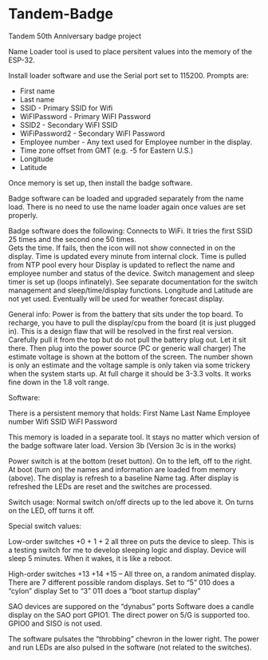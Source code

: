 
# Tandem-Badge
Tandem 50th Anniversary badge project 

Name Loader tool is used to place persitent values into the memory of the ESP-32. 

Install loader software and use the Serial port set to 115200. Prompts are: 
  - First name
  - Last name
  - SSID - Primary SSID for Wifi
  - WiFIPassword - Primary WiFI Password
  - SSID2 - Secondary WiFI SSID
  - WiFiPassword2 - Secondary WiFI Password
  - Employee number - Any text used for Employee number in the display.
  - Time zone offset from GMT (e.g. -5 for Eastern U.S.)
  - Longitude
  - Latitude

Once memory is set up, then install the badge software.

Badge software can be loaded and upgraded separately from the name load.  There is no need to use the name loader again once values are set properly. 

Badge software does the following:
Connects to WiFi. It tries the first SSID 25 times and the second one 50 times.  
Gets the time.   If fails, then the icon will not show connected in on the display. Time is updated every minute from internal clock.
Time is pulled from NTP pool every hour
Display is updated to reflect the name and employee number and status of the device. 
Switch management and sleep timer is set up (loops infinately).
See separate documentation for the switch management and sleep/time/display functions. 
Longitude and Latitude are not yet used. Eventually will be used for weather forecast display. 

General info:
Power is from the battery that sits under the top board. 
To recharge, you have to pull the display/cpu from the board (it is just plugged in). This is a design flaw that will be resolved in the first real version.  Carefully pull it from the top but do not pull the battery plug out. Let it sit there.  Then plug into the power source (PC or generic wall charger)  The estimate voltage is shown at the bottom of the screen. The number shown is only an estimate and the voltage sample is only taken via some trickery when the system starts up. At full charge it should be 3-3.3 volts.  It works fine down in the 1.8 volt range. 

Software:

There is a persistent memory that holds:
First Name
Last Name
Employee number
Wifi SSID
WiFI Password

This memory is loaded in a separate tool.  It stays no matter which version of the badge software later load. 
Version 3b (Version 3c is in the works)

Power switch is at the bottom (reset button).   On to the left, off to the right. 
At boot (turn on) the names and information are loaded from memory (above). 
The display is refresh to a baseline Name tag. 
After display is refreshed the LEDs are reset and the switches are processed. 

Switch usage: 
Normal switch on/off directs up to the led above it. On turns on the LED, off turns it off. 

Special switch values:

Low-order switches +0 + 1 + 2 all three on puts the device to sleep.   This is a testing switch for me to develop sleeping logic and display.   Device will sleep 5 minutes. When it wakes, it is like a reboot. 

High-order switches +13 +14 +15 – All three on, a random animated display.  There are 7 different possible random displays. 
Set to “5”   010    does a “cylon”  display
Set to “3”  011     does a “boot startup display”

SAO devices are suppored on the “dynabus” ports
Software does a candle display on the SAO port GPIO1.    The direct power on 5/G is supported too.   GPIO0 and SISO is not used. 

The software pulsates the “throbbing” chevron in the lower right.   The power and run LEDs are also pulsed in the software (not related to the switches).

